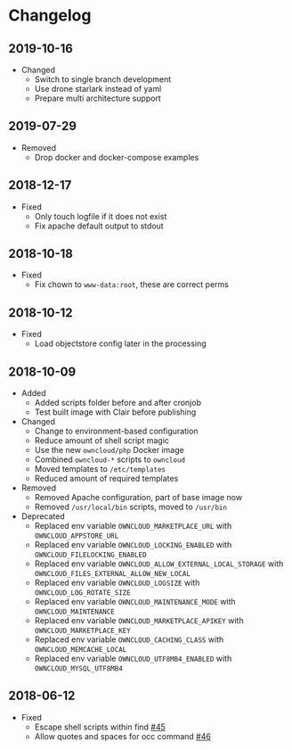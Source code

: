 # Changelog

## 2019-10-16

* Changed
  * Switch to single branch development
  * Use drone starlark instead of yaml
  * Prepare multi architecture support

## 2019-07-29

* Removed
  * Drop docker and docker-compose examples

## 2018-12-17

* Fixed
  * Only touch logfile if it does not exist
  * Fix apache default output to stdout

## 2018-10-18

* Fixed
  * Fix chown to `www-data:root`, these are correct perms

## 2018-10-12

* Fixed
  * Load objectstore config later in the processing

## 2018-10-09

* Added
  * Added scripts folder before and after cronjob
  * Test built image with Clair before publishing
* Changed
  * Change to environment-based configuration
  * Reduce amount of shell script magic
  * Use the new `owncloud/php` Docker image
  * Combined `owncloud-*` scripts to `owncloud`
  * Moved templates to `/etc/templates`
  * Reduced amount of required templates
* Removed
  * Removed Apache configuration, part of base image now
  * Removed `/usr/local/bin` scripts, moved to `/usr/bin`
* Deprecated
  * Replaced env variable `OWNCLOUD_MARKETPLACE_URL` with `OWNCLOUD_APPSTORE_URL`
  * Replaced env variable `OWNCLOUD_LOCKING_ENABLED` with `OWNCLOUD_FILELOCKING_ENABLED`
  * Replaced env variable `OWNCLOUD_ALLOW_EXTERNAL_LOCAL_STORAGE` with `OWNCLOUD_FILES_EXTERNAL_ALLOW_NEW_LOCAL`
  * Replaced env variable `OWNCLOUD_LOGSIZE` with `OWNCLOUD_LOG_ROTATE_SIZE`
  * Replaced env variable `OWNCLOUD_MAINTENANCE_MODE` with `OWNCLOUD_MAINTENANCE`
  * Replaced env variable `OWNCLOUD_MARKETPLACE_APIKEY` with `OWNCLOUD_MARKETPLACE_KEY`
  * Replaced env variable `OWNCLOUD_CACHING_CLASS` with `OWNCLOUD_MEMCACHE_LOCAL`
  * Replaced env variable `OWNCLOUD_UTF8MB4_ENABLED` with `OWNCLOUD_MYSQL_UTF8MB4`

## 2018-06-12

* Fixed
  * Escape shell scripts within find [#45](https://github.com/owncloud-docker/base/issues/45)
  * Allow quotes and spaces for occ command [#46](https://github.com/owncloud-docker/base/issues/46)
